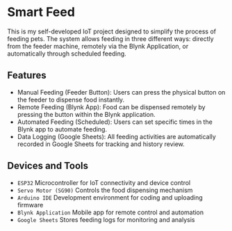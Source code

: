 # Smart Feed
This is my self-developed IoT project designed to simplify the process of feeding pets. The system allows feeding in three different ways: directly from the feeder machine, remotely via the Blynk Application, or automatically through scheduled feeding.

## Features
- Manual Feeding (Feeder Button): Users can press the physical button on the feeder to dispense food instantly.
- Remote Feeding (Blynk App): Food can be dispensed remotely by pressing the button within the Blynk application.
- Automated Feeding (Scheduled): Users can set specific times in the Blynk app to automate feeding.
- Data Logging (Google Sheets): All feeding activities are automatically recorded in Google Sheets for tracking and history review.

## Devices and Tools
- `ESP32` Microcontroller for IoT connectivity and device control
- `Servo Motor (SG90)` Controls the food dispensing mechanism
- `Arduino IDE` Development environment for coding and uploading firmware
- `Blynk Application` Mobile app for remote control and automation
- `Google Sheets` Stores feeding logs for monitoring and analysis
 
